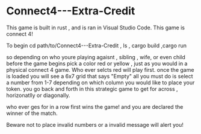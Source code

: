 # Connect4---Extra-Credit

This game is built in rust , and is ran in Visual Studio Code.
This game is connect 4! 

To begin 
cd path/to/Connect4---Extra-Credit , ls , cargo build ,cargo run

so depending on who youre playing agaisnt , sibling , wife, or even child before the game begins pick a color red or yellow , just as you would in a physical connect 4 game. Who ever selcts red will play first. once the game is loaded you will see a 6x7 grid that says "Empty" all you must do is select a number from 1-7 depending on which column you would like to place your token. you go back and forth in this strategic game to get for across , horizonatlly or diagonally. 

who ever ges for in a row first wins the game! and you are declared the winner of the match. 

Beware not to place invalid numbers or a invalid message will alert you! 
